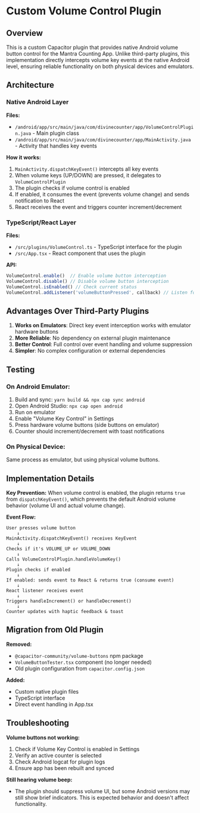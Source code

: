 # Custom Volume Control Plugin

## Overview
This is a custom Capacitor plugin that provides native Android volume button control for the Mantra Counting App. Unlike third-party plugins, this implementation directly intercepts volume key events at the native Android level, ensuring reliable functionality on both physical devices and emulators.

## Architecture

### Native Android Layer
**Files:**
- `/android/app/src/main/java/com/divinecounter/app/VolumeControlPlugin.java` - Main plugin class
- `/android/app/src/main/java/com/divinecounter/app/MainActivity.java` - Activity that handles key events

**How it works:**
1. `MainActivity.dispatchKeyEvent()` intercepts all key events
2. When volume keys (UP/DOWN) are pressed, it delegates to `VolumeControlPlugin`
3. The plugin checks if volume control is enabled
4. If enabled, it consumes the event (prevents volume change) and sends notification to React
5. React receives the event and triggers counter increment/decrement

### TypeScript/React Layer
**Files:**
- `/src/plugins/VolumeControl.ts` - TypeScript interface for the plugin
- `/src/App.tsx` - React component that uses the plugin

**API:**
```typescript
VolumeControl.enable()  // Enable volume button interception
VolumeControl.disable() // Disable volume button interception
VolumeControl.isEnabled() // Check current status
VolumeControl.addListener('volumeButtonPressed', callback) // Listen for events
```

## Advantages Over Third-Party Plugins

1. **Works on Emulators**: Direct key event interception works with emulator hardware buttons
2. **More Reliable**: No dependency on external plugin maintenance
3. **Better Control**: Full control over event handling and volume suppression
4. **Simpler**: No complex configuration or external dependencies

## Testing

### On Android Emulator:
1. Build and sync: `yarn build && npx cap sync android`
2. Open Android Studio: `npx cap open android`
3. Run on emulator
4. Enable "Volume Key Control" in Settings
5. Press hardware volume buttons (side buttons on emulator)
6. Counter should increment/decrement with toast notifications

### On Physical Device:
Same process as emulator, but using physical volume buttons.

## Implementation Details

**Key Prevention:**
When volume control is enabled, the plugin returns `true` from `dispatchKeyEvent()`, which prevents the default Android volume behavior (volume UI and actual volume change).

**Event Flow:**
```
User presses volume button
    ↓
MainActivity.dispatchKeyEvent() receives KeyEvent
    ↓
Checks if it's VOLUME_UP or VOLUME_DOWN
    ↓
Calls VolumeControlPlugin.handleVolumeKey()
    ↓
Plugin checks if enabled
    ↓
If enabled: sends event to React & returns true (consume event)
    ↓
React listener receives event
    ↓
Triggers handleIncrement() or handleDecrement()
    ↓
Counter updates with haptic feedback & toast
```

## Migration from Old Plugin

**Removed:**
- `@capacitor-community/volume-buttons` npm package
- `VolumeButtonTester.tsx` component (no longer needed)
- Old plugin configuration from `capacitor.config.json`

**Added:**
- Custom native plugin files
- TypeScript interface
- Direct event handling in App.tsx

## Troubleshooting

**Volume buttons not working:**
1. Check if Volume Key Control is enabled in Settings
2. Verify an active counter is selected
3. Check Android logcat for plugin logs
4. Ensure app has been rebuilt and synced

**Still hearing volume beep:**
- The plugin should suppress volume UI, but some Android versions may still show brief indicators. This is expected behavior and doesn't affect functionality.
